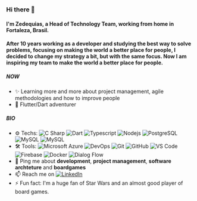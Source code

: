 ### **Hi there 👋**

#### I'm Zedequias, a Head of Technology Team, working from home in Fortaleza, Brasil.
#### After 10 years working as a developer and studying the best way to solve problems, focusing on making the world a better place for people, I decided to change my strategy a bit, but with the same focus. Now I am inspiring my team to make the world a better place for people.

##### **NOW**

- ✨ Learning more and more about project management, agile methodologies and how to improve people
- 💙 Flutter/Dart adventurer

##### **BIO**

- ⚙️ Techs: ![C Sharp](https://img.shields.io/badge/C%20Sharp-222?style=flat-square&logo=c-sharp) ![Dart](https://img.shields.io/badge/Dart-222?style=flat-square&logo=dart) ![Typescript](https://img.shields.io/badge/Typescript-222?style=flat-square&logo=typescript) ![Nodejs](https://img.shields.io/badge/-Nodejs-222?style=flat-square&logo=Node.js) ![PostgreSQL](https://img.shields.io/badge/-PostgreSQL-222?style=flat-square&logo=postgresql) ![MySQL](https://img.shields.io/badge/-MySQL-222?style=flat-square&logo=mysql) ![MySQL](https://img.shields.io/badge/-CosmosDB-222?style=flat-square)
- 🛠 Tools: ![Microsoft Azure](https://img.shields.io/badge/Microsoft%20Azure-232F7E?style=flat-square&logo=microsoft-azure) ![DevOps](https://img.shields.io/badge/DevOps-232F7E?style=flat-square&logo=azure-devops) ![Git](https://img.shields.io/badge/-Git-black?style=flat-square&logo=git) ![GitHub](https://img.shields.io/badge/-GitHub-181717?style=flat-square&logo=github) ![VS Code](https://img.shields.io/badge/-VSCode-black?style=flat-square&logo=visual-studio-code) ![Firebase](https://img.shields.io/badge/-Firebase-black?style=flat-square&logo=firebase) ![Docker](https://img.shields.io/badge/-Docker-black?style=flat-square&logo=docker) ![Dialog Flow](https://img.shields.io/badge/-DialogFlow-black?style=flat-square&logo=dialogflow)
- 💬 Ping me about **development**, **project management**, **software archteture** and **boardgames**
- 📫 Reach me on [![LinkedIn](https://img.shields.io/badge/LinkedIn-zdsantos-informational?style=flat-square&logo=linkedin&logoColor=white)](https://www.linkedin.com/in/zedequiassantos/)
- ⚡️ Fun fact: I'm a huge fan of Star Wars and an almost good player of board games.
